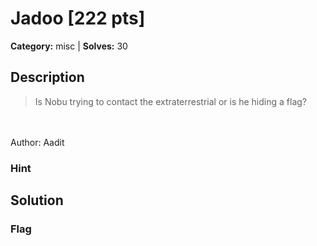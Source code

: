 # Jadoo [222 pts]

**Category:** misc
| **Solves:** 30

## Description
>Is Nobu trying to contact the extraterrestrial or is he hiding a flag?<br><br>Author: Aadit

### Hint
 
## Solution

### Flag

